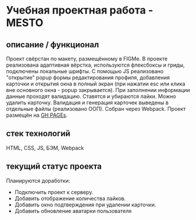 # Учебная проектная работа - MESTO

## описание / функционал
Проект свёрстан по макету, размещённому в FIGMе. В проекте реализована адаптивная вёрстка, используются флексбоксы и гриды, подключены локальные шрифты. С помощью JS реализовано "открытие" popup формы редактирования профиля, добавления карточки и открытия окна в полный экран (при нажатии esc или клика вне основного окна - popup закрывается). При заполнении информации данные проходят валидацию. Ставятся и убираются лайки. Можно удалить карточку. Валидация и генерация карточек выведены в отдельные файлы (реализовано ООП). Собран через Webpack. Проект размещён на [GH PAGEs](https://miardo.github.io/mesto/).

## стек технологий
HTML, CSS, JS, БЭМ, Webpack

## текущий статус проекта
Планируются доработки:
* Подключить проект к серверу.
* Добавить отображение количества лайков.
* Добавить окно подтверждения при удалении карточки.
* Добавить обновление аватарки пользователя